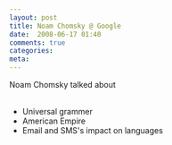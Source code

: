 ```yaml
---
layout: post
title: Noam Chomsky @ Google
date:  2008-06-17 01:40
comments: true
categories:
meta: 
---
```

Noam Chomsky talked about<br /><br /><ul><li>Universal grammer</li><li>American Empire<br /></li><li>Email and SMS's impact on languages</li></ul><br /><br /><br /><p><br /><object height="344" width="425"><param name="movie" value="http://www.youtube.com/v/rnLWSC5p1XE&amp;hl=en"><embed src="http://www.youtube.com/v/rnLWSC5p1XE&amp;hl=en" type="application/x-shockwave-flash" height="344" width="425"></embed></object><br /></p>